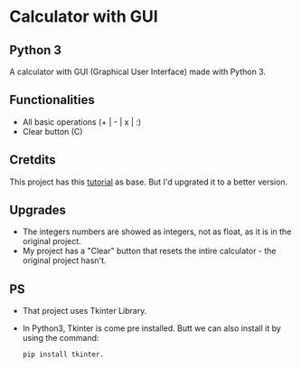 # Calculator with GUI
## Python 3

A calculator with GUI (Graphical User Interface) made with Python 3.

## Functionalities

* All basic operations (+ | - | x | :)
* Clear button (C)

## Cretdits

This project has this [tutorial](https://www.youtube.com/watch?v=VpeJKjWiOVk&t=699s) as base.
But I'd upgrated it to a better version.

## Upgrades

* The integers numbers are showed as integers, not as float, as it is in the original project.
* My project has a "Clear" button that resets the intire calculator - the original project hasn't.


## PS

* That project uses Tkinter Library.

* In Python3, Tkinter is come pre installed. Butt we can also install it by using the command:

    `pip install tkinter.`